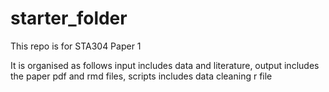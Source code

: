 # starter_folder

This repo is for STA304 Paper 1

It is organised as follows input includes data and literature, output includes the paper pdf and rmd files, scripts includes data cleaning r file